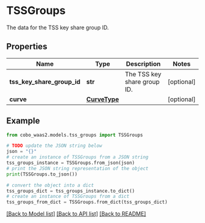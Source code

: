 # TSSGroups

The data for the TSS key share group ID.

## Properties

Name | Type | Description | Notes
------------ | ------------- | ------------- | -------------
**tss_key_share_group_id** | **str** | The TSS key share group ID. | [optional] 
**curve** | [**CurveType**](CurveType.md) |  | [optional] 

## Example

```python
from cobo_waas2.models.tss_groups import TSSGroups

# TODO update the JSON string below
json = "{}"
# create an instance of TSSGroups from a JSON string
tss_groups_instance = TSSGroups.from_json(json)
# print the JSON string representation of the object
print(TSSGroups.to_json())

# convert the object into a dict
tss_groups_dict = tss_groups_instance.to_dict()
# create an instance of TSSGroups from a dict
tss_groups_from_dict = TSSGroups.from_dict(tss_groups_dict)
```
[[Back to Model list]](../README.md#documentation-for-models) [[Back to API list]](../README.md#documentation-for-api-endpoints) [[Back to README]](../README.md)


